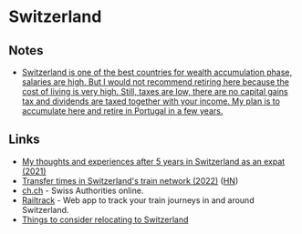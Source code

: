 # Switzerland

## Notes

- [Switzerland is one of the best countries for wealth accumulation phase, salaries are high. But I would not recommend retiring here because the cost of living is very high. Still, taxes are low, there are no capital gains tax and dividends are taxed together with your income. My plan is to accumulate here and retire in Portugal in a few years.](https://www.reddit.com/r/EuropeFIRE/comments/z1mcov/best_european_country_for_fire_optimizing_for_low/)

## Links

- [My thoughts and experiences after 5 years in Switzerland as an expat (2021)](https://www.reddit.com/r/Switzerland/comments/krlslk/my_thoughts_and_experiences_after_5_years_in/)
- [Transfer times in Switzerland's train network (2022)](https://www.jokteur.com/a/integrated-timetable-switzerland/) ([HN](https://news.ycombinator.com/item?id=31807913))
- [ch.ch](https://www.ch.ch/en/) - Swiss Authorities online.
- [Railtrack](https://railtrack.flk.li) - Web app to track your train journeys in and around Switzerland.
- [Things to consider relocating to Switzerland](https://www.reddit.com/r/fatFIRE/comments/101bgfr/comment/j2n2qki/?context=3)
